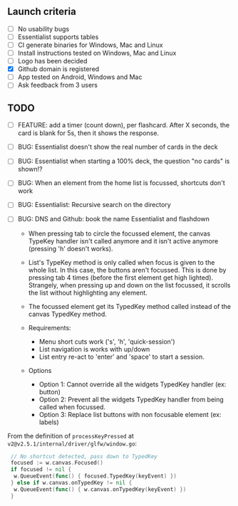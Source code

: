 
## Launch criteria

- [ ] No usability bugs
- [ ] Essentialist supports tables
- [ ] CI generate binaries for Windows, Mac and Linux
- [ ] Install instructions tested on Windows, Mac and Linux
- [ ] Logo has been decided
- [x] Github domain is registered
- [ ] App tested on Android, Windows and Mac
- [ ] Ask feedback from 3 users

## TODO

- [ ] FEATURE: add a timer (count down), per flashcard. After X seconds, the
   card is blank for 5s, then it shows the response.
- [ ] BUG: Essentialist doesn't show the real number of cards in the deck
- [ ] BUG: Essentialist when starting a 100% deck, the question "no cards" is shown!?
- [ ] BUG: When an element from the home list is focussed, shortcuts don't work
- [ ] BUG: Essentialist: Recursive search on the directory
- [ ] BUG: DNS and Github: book the name Essentialist and flashdown

  - When pressing tab to circle the focussed element, the canvas TypeKey
  handler isn't called anymore and it isn't active anymore (pressing 'h'
  doesn't works).

  - List's TypeKey method is only called when focus is given to the whole list.
  In this case, the buttons aren't focussed. This is done by pressing tab 4
  times (before the first element get high lighted). Strangely, when pressing
  up and down on the list focussed, it scrolls the list without highlighting
  any element.

  - The focussed element get its TypedKey method called instead of the canvas
  TypedKey method.

  - Requirements:

    - Menu short cuts work ('s', 'h', 'quick-session')
    - List navigation is works with up/down
    - List entry re-act to 'enter' and 'space' to start a session.

  - Options

    - Option 1: Cannot override all the widgets TypedKey handler (ex: button)
    - Option 2: Prevent all the widgets TypedKey handler from being called when focussed.
    - Option 3: Replace list buttons with non focusable element (ex: labels)

From the definition of `processKeyPressed`  at `v2@v2.5.1/internal/driver/glfw/window.go`:

```go
 // No shortcut detected, pass down to TypedKey
 focused := w.canvas.Focused()
 if focused != nil {
  w.QueueEvent(func() { focused.TypedKey(keyEvent) })
 } else if w.canvas.onTypedKey != nil {
  w.QueueEvent(func() { w.canvas.onTypedKey(keyEvent) })
 }
```
